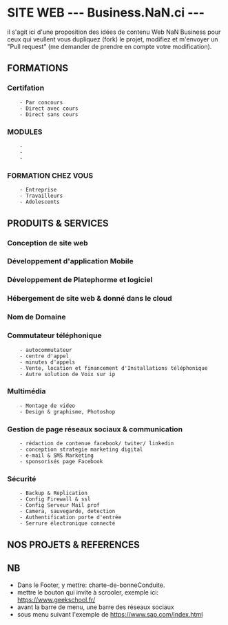 # SITE WEB --- Business.NaN.ci ---

il s'agit ici d'une proposition des idées de contenu Web NaN Business
pour ceux qui veullent vous dupliquez (fork) le projet, modifiez et m'envoyer un "Pull request" (me demander de prendre en compte votre modification).

## FORMATIONS
   ### Certifation
        - Par concours 
        - Direct avec cours 
        - Direct sans cours
   ### MODULES
        -  
        -  
        - 
   ### FORMATION CHEZ VOUS
        - Entreprise
        - Travailleurs  
        - Adolescents


## PRODUITS & SERVICES
   ### Conception de site web
   ### Développement d'application Mobile
   ### Développement de Platephorme et logiciel
   ### Hébergement de site web & donné dans le cloud
   ### Nom de Domaine
   ### Commutateur téléphonique
        - autocommutateur
        - centre d'appel
        - minutes d'appels
        - Vente, location et financement d'Installations téléphonique
        - Autre solution de Voix sur ip
   ### Multimédia
        - Montage de video
        - Design & graphisme, Photoshop
   ### Gestion de page réseaux sociaux & communication
        - rédaction de contenue facebook/ twiter/ linkedin
        - conception strategie marketing digital
        - e-mail & SMS Marketing
        - sponsorisés page Facebook
   ### Sécurité
        - Backup & Replication
        - Config Firewall & ssl
        - Config Serveur Mail prof
        - Camera, sauvegarde, detection
        - Authentification porte d'entrée
        - Serrure électronique connecté

## NOS PROJETS & REFERENCES

## NB 
- Dans le Footer, y mettre: charte-de-bonneConduite.
- mettre le bouton qui invite à scrooler, exemple ici: https://www.geekschool.fr/
- avant la barre de menu, une barre des réseaux sociaux
- sous menu suivant l'exemple de https://www.sap.com/index.html

